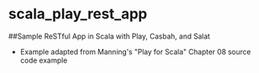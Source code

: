 scala_play_rest_app
===================

##Sample ReSTful App in Scala with Play, Casbah, and Salat
* Example adapted from Manning's "Play for Scala" Chapter 08 source code example
